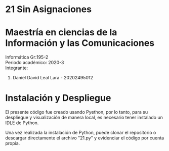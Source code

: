 # 21 Sin Asignaciones
# Maestría en ciencias de la Información y las Comunicaciones

Informática Gr:195-2 <br>
Periodo académico: 2020-3 <br>
Integrante: 
<ol>
<li>Daniel David Leal Lara - 20202495012</li>
</ol>

# Instalación y Despliegue
El presente código fue creado usando Pyethon, por lo tanto, para su despliegue y visualización de manera local, es necesario tener instalado un IDLE de Python.

Una vez realizada la instalación de Python, puede clonar el repositorio o descargar directamente el archivo "21.py" y evidenciar el código por cuenta propia.
